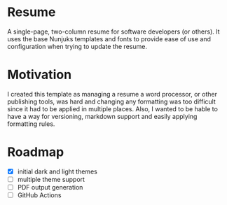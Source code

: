 # Resume

A single-page, two-column resume for software developers (or others). It uses the base Nunjuks templates and fonts to provide ease of use and configuration when trying to update the resume.


# Motivation

I created this template as managing a resume a word processor, or other publishing tools, was hard and changing any formatting was too difficult since it had to be applied in multiple places. Also, I wanted to be hable to have a way for versioning, markdown support and easily applying formatting rules.


# Roadmap

- [x] initial dark and light themes
- [ ] multiple theme support
- [ ] PDF output generation
- [ ] GitHub Actions
